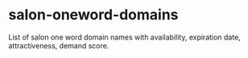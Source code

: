 # salon-oneword-domains
List of salon one word domain names with availability, expiration date, attractiveness, demand score.
